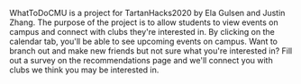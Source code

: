 WhatToDoCMU is a project for TartanHacks2020 by Ela Gulsen and Justin Zhang.
The purpose of the project is to allow students to view events on campus and connect with clubs they're interested in.
By clicking on the calendar tab, you'll be able to see upcoming events on campus.
Want to branch out and make new friends but not sure what you're interested in?
Fill out a survey on the recommendations page and we'll connect you with clubs we think you may be interested in.

